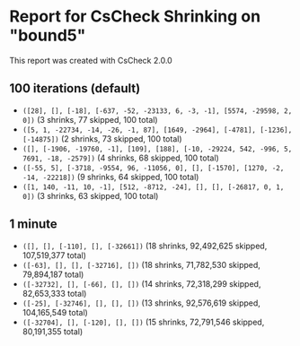 # Report for CsCheck Shrinking on "bound5"

This report was created with CsCheck 2.0.0

## 100 iterations (default)

* ``([28], [], [-18], [-637, -52, -23133, 6, -3, -1], [5574, -29598, 2, 0])`` (3 shrinks, 77 skipped, 100 total)
* ``([5, 1, -22734, -14, -26, -1, 87], [1649, -2964], [-4781], [-1236], [-14875])`` (2 shrinks, 73 skipped, 100 total)
* ``([], [-1906, -19760, -1], [109], [188], [-10, -29224, 542, -996, 5, 7691, -18, -2579])`` (4 shrinks, 68 skipped, 100 total)
* ``([-55, 5], [-3718, -9554, 96, -11056, 0], [], [-1570], [1270, -2, -14, -22218])`` (9 shrinks, 64 skipped, 100 total)
* ``([1, 140, -11, 10, -1], [512, -8712, -24], [], [], [-26817, 0, 1, 0])`` (3 shrinks, 63 skipped, 100 total)

## 1 minute

* ``([], [], [-110], [], [-32661])`` (18 shrinks, 92,492,625 skipped, 107,519,377 total)
* ``([-63], [], [], [-32716], [])`` (18 shrinks, 71,782,530 skipped, 79,894,187 total)
* ``([-32732], [], [-66], [], [])`` (14 shrinks, 72,318,299 skipped, 82,653,333 total)
* ``([-25], [-32746], [], [], [])`` (13 shrinks, 92,576,619 skipped, 104,165,549 total)
* ``([-32704], [], [-120], [], [])`` (15 shrinks, 72,791,546 skipped, 80,191,355 total)
